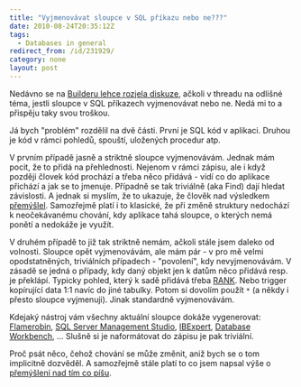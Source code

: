 ```yaml
---
title: "Vyjmenovávat sloupce v SQL příkazu nebo ne???"
date: 2010-08-24T20:35:12Z
tags:
  - Databases in general
redirect_from: /id/231929/
category: none
layout: post
---
```

Nedávno se na [Builderu lehce rozjela diskuze][1], ačkoli v threadu na odlišné téma, jestli sloupce v SQL příkazech vyjmenovávat nebo ne. Nedá mi to a přispěju taky svou troškou.

Já bych "problém" rozdělil na dvě části. První je SQL kód v aplikaci. Druhou je kód v rámci pohledů, spouští, uložených procedur atp.

V prvním případě jasně a striktně sloupce vyjmenovávám. Jednak mám pocit, že to přidá na přehlednosti. Nejenom v rámci zápisu, ale i když později človek kód prochází a třeba něco přidává - vidí co do aplikace přichází a jak se to jmenuje. Případně se tak triviálně (aka Find) dají hledat závislosti. A jednak si myslím, že to ukazuje, že člověk nad výsledkem [přemýšlel][2]. Samozřejmě platí i to klasické, že při změně struktury nedochází k neočekávanému chování, kdy aplikace tahá sloupce, o kterých nemá ponětí a nedokáže je využít.

V druhém případě to již tak striktně nemám, ačkoli stále jsem daleko od volnosti. Sloupce opět vyjmenovávám, ale mám pár - v pro mě velmi opodstatněných, triviálních případech - "povolení", kdy nevyjmenovávám. V zásadě se jedná o případy, kdy daný objekt jen k datům něco přidává resp. je překlápí. Typicky pohled, který k sadě přidává třeba [RANK][3]. Nebo trigger kopírující data 1:1 navíc do jiné tabulky. Potom si dovolím použít `*` (a někdy i přesto sloupce vyjmenuji). Jinak standardně vyjmenovávám.

Kdejaký nástroj vám všechny aktuální sloupce dokáže vygenerovat: [Flamerobin][4], [SQL Server Management Studio][5], [IBExpert][6], [Database Workbench][7], ... Slušně si je naformátovat do zápisu je pak triviální.

Proč psát něco, čehož chování se může změnit, aniž bych se o tom implicitně dozvěděl. A samozřejmě stále platí to co jsem napsal výše o [přemýšlení nad tím co píšu][8].

[1]: http://forum.builder.cz/read.php?21,3295401,3295818
[2]: http://twitter.com/cincura_net/status/21923365414
[3]: http://en.wikipedia.org/wiki/Select_(SQL)#RANK.28.29_window_function
[4]: http://www.flamerobin.org/
[5]: http://www.microsoft.com/sqlserver/
[6]: http://www.ibexpert.com/
[7]: http://www.upscene.com/products.dbw.index.php
[8]: http://twitter.com/cincura_net/status/21923365414